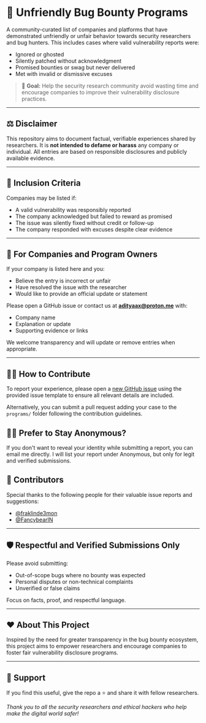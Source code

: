 # 🚫 Unfriendly Bug Bounty Programs

A community-curated list of companies and platforms that have demonstrated unfriendly or unfair behavior towards security researchers and bug hunters. This includes cases where valid vulnerability reports were:

- Ignored or ghosted  
- Silently patched without acknowledgment  
- Promised bounties or swag but never delivered  
- Met with invalid or dismissive excuses

> 🎯 **Goal:** Help the security research community avoid wasting time and encourage companies to improve their vulnerability disclosure practices.

---

## ⚖️ Disclaimer

This repository aims to document factual, verifiable experiences shared by researchers. It is **not intended to defame or harass** any company or individual. All entries are based on responsible disclosures and publicly available evidence.

---

## 🧾 Inclusion Criteria

Companies may be listed if:

- A valid vulnerability was responsibly reported  
- The company acknowledged but failed to reward as promised  
- The issue was silently fixed without credit or follow-up  
- The company responded with excuses despite clear evidence

---

## 💬 For Companies and Program Owners

If your company is listed here and you:

- Believe the entry is incorrect or unfair  
- Have resolved the issue with the researcher  
- Would like to provide an official update or statement

Please open a GitHub issue or contact us at **adityaax@proton.me** with:

- Company name  
- Explanation or update  
- Supporting evidence or links

We welcome transparency and will update or remove entries when appropriate.

---

## 🧑‍💻 How to Contribute

To report your experience, please open a [new GitHub issue](https://github.com/adityaax/unfriendly-bugbounty-programs/issues/new) using the provided issue template to ensure all relevant details are included.

Alternatively, you can submit a pull request adding your case to the `programs/` folder following the contribution guidelines.

## 🕵️‍♂️ Prefer to Stay Anonymous?
If you don't want to reveal your identity while submitting a report, you can email me directly.
I will list your report under Anonymous, but only for legit and verified submissions.

## 🙌 Contributors

Special thanks to the following people for their valuable issue reports and suggestions:

- [@fraklinde3mon](https://github.com/fraklinde3mon)
- [@FancybearIN](https://github.com/FancybearIN)

---

## 🛡️ Respectful and Verified Submissions Only

Please avoid submitting:

- Out-of-scope bugs where no bounty was expected  
- Personal disputes or non-technical complaints  
- Unverified or false claims

Focus on facts, proof, and respectful language.

---

## ❤️ About This Project

Inspired by the need for greater transparency in the bug bounty ecosystem, this project aims to empower researchers and encourage companies to foster fair vulnerability disclosure programs.

---

## 🙌 Support
If you find this useful, give the repo a ⭐ and share it with fellow researchers.

*Thank you to all the security researchers and ethical hackers who help make the digital world safer!*
